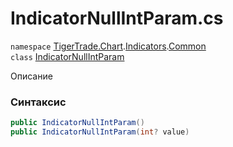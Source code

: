 
# IndicatorNullIntParam.cs
`namespace` [TigerTrade.Chart](../../../../../TigerTrade.Chart.md).[Indicators](../../../../../TigerTrade.Chart/Indicators.md).[Common](../../../../../TigerTrade.Chart/Indicators/Common.md)  
    `class` [IndicatorNullIntParam](../../IndicatorNullIntParam.cs.md)

Описание

### Синтаксис
```csharp
public IndicatorNullIntParam()
public IndicatorNullIntParam(int? value)
```


                    
                    